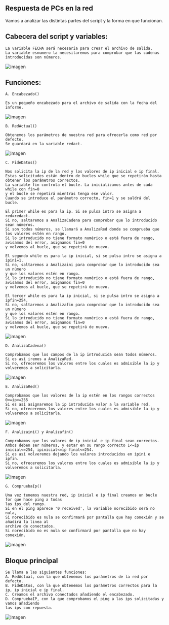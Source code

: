 ﻿## Respuesta de PCs en la red

Vamos a analizar las distintas partes del script y la forma en que funcionan.

## Cabecera del script y variables:

	La variable FECHA será necesaria para crear el archivo de salida. 
	La variable esnumero la necesitaremos para comprobar que las cadenas introducidas son números.

![imagen](https://github.com/mikkgh/Linux-Scripts/blob/main/capturas/variables.png)


## Funciones:

	A. Encabezado()

	Es un pequeño encabezado para el archivo de salida con la fecha del informe.

![imagen](https://github.com/mikkgh/Linux-Scripts/blob/main/capturas/encabezado.png)
	
	B. RedActual()
		
	Obtenemos los parámetros de nuestra red para ofrecerla como red por defecto.
	Se guardará en la variable redact.

![imagen](https://github.com/mikkgh/Linux-Scripts/blob/main/capturas/redactual.png)

	C. PideDatos()

	Nos solicita la ip de la red y los valores de ip inicial e ip final.
	Estas solicitudes están dentro de bucles while que se repetirán hasta obtener los parámetros correctos.
	La variable fin controla el bucle. La inicializamos antes de cada while con fin=0
	y el bucle se repetirá mientras tenga ese valor.
	Cuando se introduce el parámetro correcto, fin=1 y se saldrá del bucle.

	El primer while es para la ip. Si se pulsa intro se asigna a red=redact.
	Si no, saltaremos a AnalizaCadena para comprobar que lo introducido sean números.
	Si son todos números, se llamará a AnalizaRed donde se comprueba que los valores estén en rango.
	Si lo introducido no tiene formato numérico o está fuera de rango, avisamos del error, asignamos fin=0
	y volvemos al bucle, que se repetirá de nuevo.

	El segundo while es para la ip inicial, si se pulsa intro se asigna a ipini=1.
	Si no, saltaremos a Analizaini para comprobar que lo introducido sea un número
	y que los valores estén en rango.
	Si lo introducido no tiene formato numérico o está fuera de rango, avisamos del error, asignamos fin=0
	y volvemos al bucle, que se repetirá de nuevo.

	El tercer while es para la ip inicial, si se pulsa intro se asigna a ipfin=254.
	Si no, saltaremos a Analizafin para comprobar que lo introducido sea un número
	y que los valores estén en rango.
	Si lo introducido no tiene formato numérico o está fuera de rango, avisamos del error, asignamos fin=0
	y volvemos al bucle, que se repetirá de nuevo.

![imagen](https://github.com/mikkgh/Linux-Scripts/blob/main/capturas/pidedatos.png)

	D. AnalizaCadena()

	Comprobamos que los campos de la ip introducida sean todos números.
	Si es así iremos a AnalizaRed. 
	Si no, ofreceremos los valores entre los cuales es admisible la ip y volveremos a solicitarla.

![imagen](https://github.com/mikkgh/Linux-Scripts/blob/main/capturas/analizacadena.png)

	E. AnalizaRed()

	Comprobamos que los valores de la ip estén en los rangos correctos 0<=ip<=255
	Si es así asignaremos la ip introducida valor a la variable red.
	Si no, ofreceremos los valores entre los cuales es admisible la ip y volveremos a solicitarla.

![imagen](https://github.com/mikkgh/Linux-Scripts/blob/main/capturas/analizared.png)

	F. Analizaini() y Analizafin()

	Comprobamos que los valores de ip inicial e ip final sean correctos.
	Ambos deben ser números, y estar en su rango correcto 1<=ip inicial<=254, ipinicial<=ip final<=254.
	Si es así volveremos dejando los valores introducidos en ipini e ipfin.
	Si no, ofreceremos los valores entre los cuales es admisible la ip y volveremos a solicitarla.

![imagen](https://github.com/mikkgh/Linux-Scripts/blob/main/capturas/analizaini-fin.png)

	G. CompruebaIp()

	Una vez tenemos nuestra red, ip inicial e ip final creamos un bucle for que hace ping a todas
	las ips del rango. 
	Si en el ping aparece '0 received', la variable norecibido será no nula, 
	Si norecibido es nula se confirmará por pantalla que hay conexión y se añadirá la linea al 
	archivo de conectados.
	Si norecibido no es nula se confirmará por pantalla que no hay conexión.

![imagen](https://github.com/mikkgh/Linux-Scripts/blob/main/capturas/compruebaip.png)


## Bloque principal
	
	Se llama a las siguientes funciones:
	A. RedActual, con la que obtenemos los parámetros de la red por defecto.
	B. PideDatos, con la que obtenemos los parámetros correctos para la ip, ip inicial e ip final.
	C. Creamos el archivo conectados añadiendo el encabezado.
	D. CompruebaIP, con la que comprobamos el ping a las ips solicitadas y vamos añadiendo 
	las ips con repuesta.	

![imagen](https://github.com/mikkgh/Linux-Scripts/blob/main/capturas/bloqueprincipal.png)














